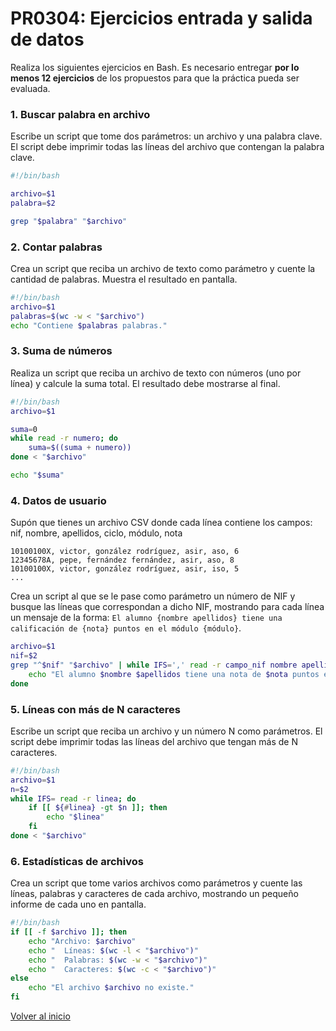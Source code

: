 # PR0304: Ejercicios entrada y salida de datos

Realiza los siguientes ejercicios en Bash. Es necesario entregar **por lo menos 12 ejercicios** de los propuestos para que la práctica pueda ser evaluada.

### 1. Buscar palabra en archivo

Escribe un script que tome dos parámetros: un archivo y una palabra clave. El script debe imprimir todas las líneas del archivo que contengan la palabra clave.

```bash
#!/bin/bash

archivo=$1
palabra=$2

grep "$palabra" "$archivo"
```

### 2. Contar palabras

Crea un script que reciba un archivo de texto como parámetro y cuente la cantidad de palabras. Muestra el resultado en pantalla.

```bash
#!/bin/bash
archivo=$1
palabras=$(wc -w < "$archivo")
echo "Contiene $palabras palabras."
```
### 3. Suma de números

Realiza un script que reciba un archivo de texto con números (uno por línea) y calcule la suma total. El resultado debe mostrarse al final.

```bash
#!/bin/bash
archivo=$1

suma=0
while read -r numero; do
    suma=$((suma + numero))
done < "$archivo"

echo "$suma"
```
### 4. Datos de usuario

Supón que tienes un archivo CSV donde cada línea contiene los campos: nif, nombre, apellidos, ciclo, módulo, nota

```csv
10100100X, victor, gonzález rodríguez, asir, aso, 6
12345678A, pepe, fernández fernández, asir, aso, 8
10100100X, victor, gonzález rodríguez, asir, iso, 5
...

```

Crea un script al que se le pase como parámetro un número de NIF y busque las líneas que correspondan a dicho NIF, mostrando para cada línea un mensaje de la forma: `El alumno {nombre apellidos} tiene una calificación de {nota} puntos en el módulo {módulo}`.

```bash
archivo=$1
nif=$2
grep "^$nif" "$archivo" | while IFS=',' read -r campo_nif nombre apellidos ciclo modulo nota; do
    echo "El alumno $nombre $apellidos tiene una nota de $nota puntos en $modulo."
done
```
### 5. Líneas con más de N caracteres

Escribe un script que reciba un archivo y un número N como parámetros. El script debe imprimir todas las líneas del archivo que tengan más de N caracteres.

```bash
#!/bin/bash
archivo=$1
n=$2
while IFS= read -r linea; do
    if [[ ${#linea} -gt $n ]]; then
        echo "$linea"
    fi
done < "$archivo"
```
### 6. Estadísticas de archivos

Crea un script que tome varios archivos como parámetros y cuente las líneas, palabras y caracteres de cada archivo, mostrando un pequeño informe de cada uno en pantalla.

```bash
#!/bin/bash
if [[ -f $archivo ]]; then
    echo "Archivo: $archivo"
    echo "  Líneas: $(wc -l < "$archivo")"
    echo "  Palabras: $(wc -w < "$archivo")"
    echo "  Caracteres: $(wc -c < "$archivo")"
else
    echo "El archivo $archivo no existe."
fi
```

[Volver al inicio](./../../index.md)